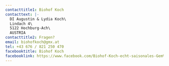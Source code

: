 ```yaml
---
contacttitle1: Biohof Koch
contacttext: |-
  DI Augustin & Lydia Koch\
  Lindach 4\
  5122 Hochburg-Ach\
  AUSTRIA
contacttitle2: Fragen?
email: biohofkoch@gmx.at
tel: +43 676 / 821 250 470
facebooktitle: Biohof Koch
facebooklink: https://www.facebook.com/Biohof-Koch-echt-saisonales-Gem%C3%BCse-aus-dem-Innviertel-108494664222849/
---
```

